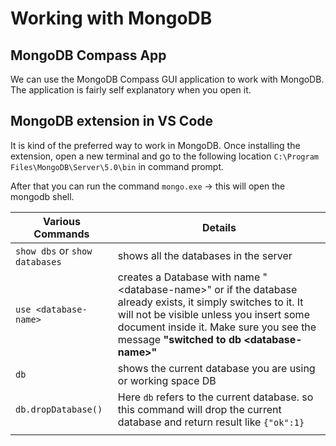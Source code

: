 # Working with MongoDB

## MongoDB Compass App

We can use the MongoDB Compass GUI application to work with MongoDB. The application is fairly self explanatory when you open it.

## MongoDB extension in VS Code

It is kind of the preferred way to work in MongoDB. Once installing the extension, open a new terminal and go to the following location `C:\Program Files\MongoDB\Server\5.0\bin` in command prompt.

After that you can run the command `mongo.exe` -> this will open the mongodb shell.

| Various Commands               | Details                                                                                                                                                                                                                                              |
| ------------------------------ | ---------------------------------------------------------------------------------------------------------------------------------------------------------------------------------------------------------------------------------------------------- |
| `show dbs` or `show databases` | shows all the databases in the server                                                                                                                                                                                                                |
| `use <database-name>`          | creates a Database with name "\<database-name\>" or if the database already exists, it simply switches to it. It will not be visible unless you insert some document inside it. Make sure you see the message **"switched to db \<database-name\>"** |
| `db`                           | shows the current database you are using or working space DB                                                                                                                                                                                         |
| `db.dropDatabase()`            | Here `db` refers to the current database. so this command will drop the current database and return result like `{"ok":1}`                                                                                                                           |
|                                |                                                                                                                                                                                                                                                      |
